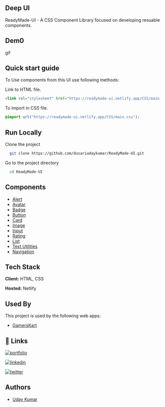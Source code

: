 ## Deep UI

ReadyMade-UI -  A CSS Component Library focused on developing resuable components.

## Dem0
 gif

## Quick start guide

To Use components from this UI use following methods:

Link to HTML file.

```html
<link rel="stylesheet" href="https://readymade-ui.netlify.app/CSS/main.css">
```

To import in CSS file.

```css
@import url("https://readymade-ui.netlify.app/CSS/main.css");
```

## Run Locally

Clone the project

```bash
  git clone https://github.com/dusariudaykumar/ReadyMade-UI.git
```

Go to the project directory

```bash
  cd ReadyMade-UI
```

## Components

- [Alert](https://readymade-ui.netlify.app/components/alert/alert)
- [Avatar](https://readymade-ui.netlify.app/components/avatar/avatar)
- [Badge](https://readymade-ui.netlify.app/components/badge/badge)
- [Button](https://readymade-ui.netlify.app/components/button/button)
- [Card](https://readymade-ui.netlify.app/components/card/card)
- [Image](https://readymade-ui.netlify.app/components/images/images)
- [Input](https://readymade-ui.netlify.app/components/input/input)
- [Rating](https://readymade-ui.netlify.app/components/ratings/rating)
- [List](https://readymade-ui.netlify.app/components/lists/lists)
- [Text Utilities](https://readymade-ui.netlify.app/components/textutilities/text-utilities)
- [Navigation](https://deepui.netlify.app/docs.html#navigation)

## Tech Stack

**Client:** HTML, CSS

**Hosted:** Netlify

## Used By

This project is used by the following web apps:

- [GamersKart](https://gamerskart.netlify.app/)


## 🔗 Links

[![portfolio](https://img.shields.io/badge/my_portfolio-000?style=for-the-badge&logo=ko-fi&logoColor=white)](https://udaykumardusari.netlify.app/)

[![linkedin](https://img.shields.io/badge/linkedin-0A66C2?style=for-the-badge&logo=linkedin&logoColor=white)](https://www.linkedin.com/in/dusari-uday-kumar-bb2543207/)

[![twitter](https://img.shields.io/badge/twitter-1DA1F2?style=for-the-badge&logo=twitter&logoColor=white)](https://twitter.com/UdayKumarDusari)

## Authors

- [Uday Kumar](https://github.com/dusariudaykumar)



